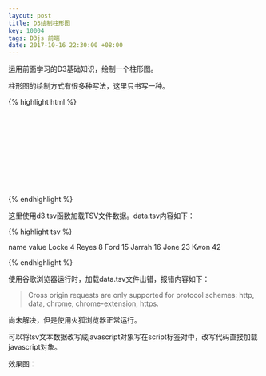 ```yaml
---
layout: post
title: D3绘制柱形图
key: 10004
tags: D3js 前端
date: 2017-10-16 22:30:00 +08:00
---
```


运用前面学习的D3基础知识，绘制一个柱形图。

<!--more-->

柱形图的绘制方式有很多种写法，这里只书写一种。

{% highlight html %}

<!DOCTYPE html>
<html>
<head>
  <title></title>
  <style>
    .bar {
      fill: steelblue;
    }
    .axis text {
      font-family: sans-serif;
      font-size: 11px;
      color: black;
    }
    .axis path, line {
      fill: none;
      stroke: #000;
      shape-rendering: crispEdges;
    }
  </style>
</head>
<body>
<svg class="chart"></svg>
<script src="https://d3js.org/d3.v3.min.js"></script>
<script type="text/javascript">
  var margin = {top:20, right:30, bottom:30, left:40},
    width = 960 - margin.left - margin.right,
    height = 500 - margin.top - margin.bottom;

  var x = d3.scale.ordinal()
    .rangeRoundBands([0, width], .1);

  var y = d3.scale.linear()
    .range([height, 0]);

  var xAxis = d3.svg.axis()
    .scale(x)
    .orient("bottom");

  var yAxis = d3.svg.axis()
    .scale(y)
    .orient("left");

  var chart = d3.select(".chart")
    .attr("width", width+margin.left+margin.right)
    .attr("height", height+margin.top+margin.bottom)
    .append("g")
    .attr("transform", "translate("+margin.left+","+margin.top+")");

  d3.tsv("data.tsv", type, function(error, data) {

    x.domain(data.map(function(d){return d.name;}));
    y.domain([0, d3.max(data, function(d){return d.value;})]);

    //添加x轴
    chart.append("g")
      .attr("class", "axis")
      .attr("transform", "translate(0, "+height+")")
      .call(xAxis);

    //添加y轴
    chart.append("g")
      .attr("class", "axis")
      .call(yAxis);

    //添加柱形。将所有的rect元素都放到class为bars的g元素中。
    chart.append("g")
      .attr("class", "bars")
      .selectAll("rect")
      .data(data)
      .enter()
      .append("rect")
      .attr("class", "bar")
      .attr("x", function(d){return x(d.name);})
      .attr("y", function(d){return y(d.value);})
      .attr("height", function(d){return height-y(d.value);})
      .attr("width", x.rangeBand());

    //添加柱形上显示的文本。将在柱形上显示值的text元素放到class为bars的g元素中。
    //使用chart.select(".bars").selectAll("text")，而不是chart.selectAll("text"),是为了防止选中axis上的text。
    chart.select(".bars")
      .selectAll("text")
      .data(data)
      .enter()
      .append("text")
      .attr("x", function(d, i) {return x(d.name)+x.rangeBand()/2;})
      .attr("y", function(d){return y(d.value)+20;})
      .text(function(d){return d.value;})
      .attr("font-family", "sans-serif")
      .attr("font-size", "11px")
      .attr("fill", "white")
      .attr("text-anchor", "middle");

  });

  function type(d) {
    d.value =+ d.value;	//coerce to number
    return d;
  }
</script>
</body>
</html>

{% endhighlight %}

这里使用d3.tsv函数加载TSV文件数据。data.tsv内容如下：

{% highlight tsv %}

name    value
Locke   4
Reyes   8
Ford    15
Jarrah  16
Jone    23
Kwon    42

{% endhighlight %}

使用谷歌浏览器运行时，加载data.tsv文件出错，报错内容如下：

> Cross origin requests are only supported for protocol schemes: http, data, chrome, chrome-extension, https.

尚未解决，但是使用火狐浏览器正常运行。

可以将tsv文本数据改写成javascript对象写在script标签对中，改写代码直接加载javascript对象。

效果图：

<html>
<head>
  <title></title>
  <style>
    .bar {
      fill: steelblue;
    }
    .axis text {
      font-family: sans-serif;
      font-size: 11px;
      color: black;
    }
    .axis path, line {
      fill: none;
      stroke: #000;
      shape-rendering: crispEdges;
    }
  </style>
</head>
<body>
<svg class="chart"></svg>
<script src="https://d3js.org/d3.v3.min.js"></script>
<script type="text/javascript">

	var data = [
		{name: "Locke", value: 4},
		{name: "Reyes", value: 8},
		{name: "Ford", value:15},
		{name: "Jarrah", value: 16},
		{name: "Jone", value: 23},
		{name: "Kwon", value: 42}
	];

	var margin = {top:20, right:30, bottom:30, left:40},
		width = 750 - margin.left - margin.right,
		height = 500 - margin.top - margin.bottom;

	var x = d3.scale.ordinal()
		.domain(data.map(function(d){return d.name;}))
		.rangeRoundBands([0, width], .1);

	var y = d3.scale.linear()
		.domain([0, d3.max(data, function(d){return d.value;})])
		.range([height, 0]);

	var xAxis = d3.svg.axis()
		.scale(x)
		.orient("bottom");

	var yAxis = d3.svg.axis()
		.scale(y)
		.orient("left");

	var chart = d3.select(".chart")
		.attr("width", width+margin.left+margin.right)
		.attr("height", height+margin.top+margin.bottom)
		.append("g")
		.attr("transform", "translate("+margin.left+","+margin.top+")");

	chart.append("g")
	  .attr("class", "axis")
	  .attr("transform", "translate(0, "+height+")")
	  .call(xAxis);

	chart.append("g")
	  .attr("class", "axis")
	  .call(yAxis);

	chart.append("g")
	  .attr("class", "bars")
	  .selectAll("rect")
	  .data(data)
	  .enter()
	  .append("rect")
	  .attr("class", "bar")
	  .attr("x", function(d){return x(d.name);})
	  .attr("y", function(d){return y(d.value);})
	  .attr("height", function(d){return height-y(d.value);})
	  .attr("width", x.rangeBand());

	chart.select(".bars")
	  .selectAll("text")
	  .data(data)
	  .enter()
	  .append("text")
	  .attr("x", function(d, i) {return x(d.name)+x.rangeBand()/2;})
	  .attr("y", function(d){return y(d.value)+20;})
	  .text(function(d){return d.value;})
	  .attr("font-family", "sans-serif")
	  .attr("font-size", "11px")
	  .attr("fill", "white")
	  .attr("text-anchor", "middle");

	function type(d) {
		d.value =+ d.value;	//coerce to number
		return d;
	}
</script>
</body>
</html>



